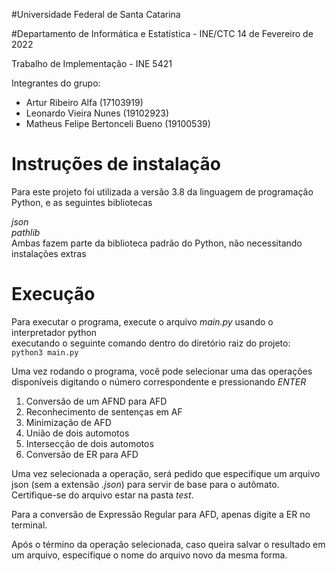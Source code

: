 #Universidade Federal de Santa Catarina

#Departamento de Informática e Estatística - INE/CTC
14 de Fevereiro de 2022

Trabalho de Implementação - INE 5421

Integrantes do grupo:
- Artur Ribeiro Alfa (17103919)
- Leonardo Vieira Nunes (19102923)
- Matheus Felipe Bertonceli Bueno (19100539)


# Instruções de instalação
Para este projeto foi utilizada a versão 3.8 da linguagem de programação Python, e as seguintes bibliotecas

_json_\
_pathlib_\
Ambas fazem parte da biblioteca padrão do Python, não necessitando instalações extras


# Execução
Para executar o programa, execute o arquivo _main.py_ usando o interpretador python\
executando o seguinte comando dentro do diretório raiz do projeto:\
`python3 main.py`

Uma vez rodando o programa, você pode selecionar uma das operações disponíveis digitando o número correspondente e pressionando _ENTER_

1. Conversão de um AFND para AFD
2. Reconhecimento de sentenças em AF
3. Minimização de AFD
4. União de dois automotos
5. Intersecção de dois automotos
6. Conversão de ER para AFD

Uma vez selecionada a operação, será pedido que especifique um arquivo json (sem a extensão _.json_) para servir de base para o autômato. Certifique-se do arquivo estar na pasta _test_.

Para a conversão de Expressão Regular para AFD, apenas digite a ER no terminal.

Após o término da operação selecionada, caso queira salvar o resultado em um arquivo, especifique o nome do arquivo novo da mesma forma.


